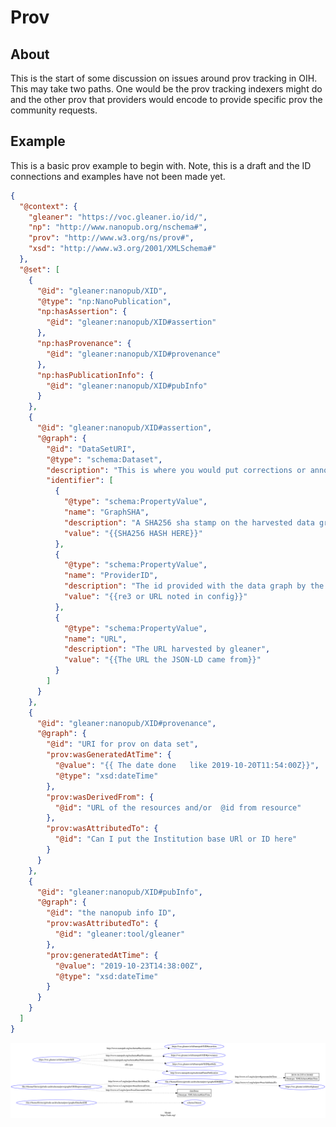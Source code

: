 # Prov

## About

This is the start of some discussion on issues around prov tracking in OIH.
This may take two paths.  One would be the prov tracking indexers might do
and the other prov that providers would encode to provide specific prov
the community requests.

## Example

This is a basic prov example to begin with.  Note, this is a draft and
the ID connections and examples have not been made yet.  


<!-- embedme ./graphs/nanoprov.json -->
```json
{
  "@context": {
    "gleaner": "https://voc.gleaner.io/id/",
    "np": "http://www.nanopub.org/nschema#",
    "prov": "http://www.w3.org/ns/prov#",
    "xsd": "http://www.w3.org/2001/XMLSchema#"
  },
  "@set": [
    {
      "@id": "gleaner:nanopub/XID",    
      "@type": "np:NanoPublication",
      "np:hasAssertion": {
        "@id": "gleaner:nanopub/XID#assertion"
      },
      "np:hasProvenance": {
        "@id": "gleaner:nanopub/XID#provenance"
      },
      "np:hasPublicationInfo": {
        "@id": "gleaner:nanopub/XID#pubInfo"
      }
    },
    {
      "@id": "gleaner:nanopub/XID#assertion",
      "@graph": {
        "@id": "DataSetURI",
        "@type": "schema:Dataset",
        "description": "This is where you would put corrections or annotations",
        "identifier": [
          {
            "@type": "schema:PropertyValue",
            "name": "GraphSHA",
            "description": "A SHA256 sha stamp on the harvested data graph from a URL",
            "value": "{{SHA256 HASH HERE}}"
          },
          {
            "@type": "schema:PropertyValue",
            "name": "ProviderID",
            "description": "The id provided with the data graph by the provider",
            "value": "{{re3 or URL noted in config}}"
          },
          {
            "@type": "schema:PropertyValue",
            "name": "URL",
            "description": "The URL harvested by gleaner",
            "value": "{{The URL the JSON-LD came from}}"
          }
        ]
      }
    },
    {
      "@id": "gleaner:nanopub/XID#provenance",
      "@graph": {
        "@id": "URI for prov on data set",
        "prov:wasGeneratedAtTime": {
          "@value": "{{ The date done   like 2019-10-20T11:54:00Z}}",
          "@type": "xsd:dateTime"
        },
        "prov:wasDerivedFrom": {
          "@id": "URL of the resources and/or  @id from resource"
        },
        "prov:wasAttributedTo": {
          "@id": "Can I put the Institution base URl or ID here"
        }
      }
    },
    {
      "@id": "gleaner:nanopub/XID#pubInfo",
      "@graph": {
        "@id": "the nanopub info ID",
        "prov:wasAttributedTo": {
          "@id": "gleaner:tool/gleaner"
        },
        "prov:generatedAtTime": {
          "@value": "2019-10-23T14:38:00Z",
          "@type": "xsd:dateTime"
        }
      }
    }
  ]
}

```

![Doc Guidance image](./graphs/nanoprov.svg)
